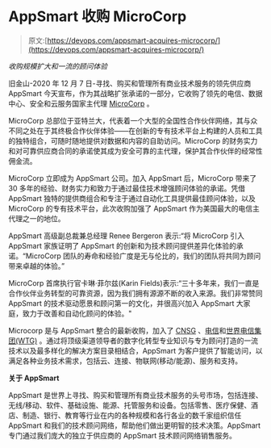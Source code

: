 # AppSmart 收购 MicroCorp

> 原文:[https://devops.com/appsmart-acquires-microcorp/](https://devops.com/appsmart-acquires-microcorp/)

*收购规模扩大和一流的顾问体验*

旧金山-2020 年 12 月 7 日-寻找、购买和管理所有商业技术服务的领先供应商 AppSmart 今天宣布，作为其战略扩张承诺的一部分，它收购了领先的电信、数据中心、安全和云服务国家主代理 [MicroCorp](https://www.microcorp.com/news/microcorp-is-the-latest-master-agent-to-join-the-edify-channel-partner-program/) 。

MicroCorp 总部位于亚特兰大，代表着一个大型的全国性合作伙伴网络，其与众不同之处在于其终极合作伙伴体验——在创新的专有技术平台上构建的人员和工具的独特组合，可随时随地提供对数据和内容的自助访问。MicroCorp 的财务实力和对可靠供应商合同的承诺使其成为安全可靠的主代理，保护其合作伙伴的经常性佣金流。

MicroCorp 立即成为 AppSmart 公司。加入 AppSmart 后，MicroCorp 带来了 30 多年的经验、财务实力和致力于通过最佳技术增强顾问体验的承诺。凭借 AppSmart 独特的提供商组合和专注于通过自动化工具提供最佳顾问体验，以及 MicroCorp 的专有技术平台，此次收购加强了 AppSmart 作为美国最大的电信主代理之一的地位。

AppSmart 高级副总裁兼总经理 Renee Bergeron 表示:“将 MicroCorp 引入 AppSmart 家族证明了 AppSmart 的创新和为技术顾问提供差异化体验的承诺。“MicroCorp 团队的寿命和经验广度是无与伦比的，我们的团队将共同为顾问带来卓越的体验。”

MicroCorp 首席执行官卡琳·菲尔兹(Karin Fields)表示:“三十多年来，我们一直是合作伙伴业务转型的可靠资源，因为我们拥有源源不断的收入来源。我们非常赞同 AppSmart 的技术驱动愿景和顾问第一的文化，并很高兴加入 AppSmart 大家庭，致力于改善和自动化顾问的体验。"

Microcorp 是与 AppSmart 整合的最新收购，加入了 [CNSG](https://www.businesswire.com/news/home/20191205005183/en/AppSmart-Acquires-Converged-Network-Services-Group-CNSG) 、[电信](https://cts.businesswire.com/ct/CT?id=smartlink&url=https%3A%2F%2Fwww.appsmart.com%2Fblog%2Fappsmart-acquires-master-agent-telegration&esheet=52140424&newsitemid=20191205005183&lan=en-US&anchor=Telegration&index=1&md5=bef28cb49df14038d9380bf5997109f3)和[世界电信集团(WTG)](https://cts.businesswire.com/ct/CT?id=smartlink&url=https%3A%2F%2Fwww.appsmart.com%2Fblog%2Fwtg-integrates-with-appsmart&esheet=52140424&newsitemid=20191205005183&lan=en-US&anchor=World+Telecom+Group+%28WTG%29&index=2&md5=7cd9e5289ce633b1aae15973c93e0e78) 。通过将顶级渠道领导者的数字化转型专业知识与专为顾问打造的一流技术以及最多样化的解决方案目录相结合，AppSmart 为客户提供了智能访问，以满足各种业务技术需求，包括云、连接、物联网(移动/能源)、服务和支持。

**关于 AppSmart**

AppSmart 是世界上寻找、购买和管理所有商业技术服务的头号市场，包括连接、无线/移动、软件、基础设施、能源、托管服务和设备。包括零售、医疗保健、酒店、制造、银行、教育等行业在内的各种规模和各行各业的数千家组织信任 AppSmart 和我们的技术顾问网络，帮助他们做出更明智的技术决策。AppSmart 专门通过我们庞大的独立于供应商的 AppSmart 技术顾问网络销售服务。